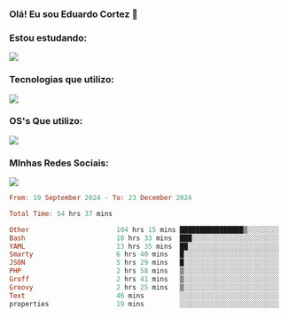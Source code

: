 ### Olá! Eu sou Eduardo Cortez 🤙


### Estou estudando: 

<p align="left">
  <a href="https://skillicons.dev">
    <img src="https://skillicons.dev/icons?i=kubernetes,terraform,redhat" />
  </a>
</p>

### Tecnologias que utilizo: 

<p align="left">
  <a href="https://skillicons.dev">
    <img src="https://skillicons.dev/icons?i=docker,mysql,postgres,git,aws,bash,jenkins,figma,grafana,nginx,notion,prometheus" />
  </a>
</p>

### OS's Que utilizo:

<p align="left">
  <a href="https://skillicons.dev">
    <img src="https://skillicons.dev/icons?i=linux,debian,ubuntu,apple" />
  </a>
</p>

### MInhas Redes Sociais:

<p align="left">
  <a href="https://skillicons.dev">
    <img src="https://skillicons.dev/icons?i=linkedin,github" />
  </a>
</p>

<!--START_SECTION:waka-->

```haskell
From: 19 September 2024 - To: 23 December 2024

Total Time: 54 hrs 37 mins

Other                      104 hrs 15 mins ████████████████▒░░░░░░░░   65.62 %
Bash                       18 hrs 33 mins  ███░░░░░░░░░░░░░░░░░░░░░░   11.68 %
YAML                       13 hrs 35 mins  ██░░░░░░░░░░░░░░░░░░░░░░░   08.55 %
Smarty                     6 hrs 40 mins   █░░░░░░░░░░░░░░░░░░░░░░░░   04.20 %
JSON                       5 hrs 29 mins   █░░░░░░░░░░░░░░░░░░░░░░░░   03.45 %
PHP                        2 hrs 58 mins   ▒░░░░░░░░░░░░░░░░░░░░░░░░   01.87 %
Groff                      2 hrs 41 mins   ▒░░░░░░░░░░░░░░░░░░░░░░░░   01.69 %
Groovy                     2 hrs 25 mins   ▒░░░░░░░░░░░░░░░░░░░░░░░░   01.52 %
Text                       46 mins         ░░░░░░░░░░░░░░░░░░░░░░░░░   00.49 %
properties                 19 mins         ░░░░░░░░░░░░░░░░░░░░░░░░░   00.21 %
```

<!--END_SECTION:waka-->
